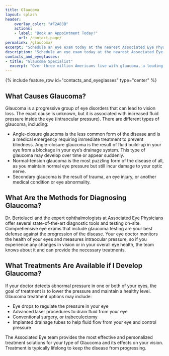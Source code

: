 ```yaml
---
title: Glaucoma
layout: splash
header:
    overlay_color: "#F2A83B"
    actions:
    - label: "Book an Appointment Today!"
      url: /contact-page/
permalink: /glaucoma/
excerpt: "Schedule an eye exam today at the nearest Associated Eye Physicians office to diagnose and treat Glaucoma."
description: "Schedule an eye exam today at the nearest Associated Eye Physicians office to diagonse and treat Glaucoma."
contacts_and_eyeglasses:
- title: "Glaucoma Specialist"
  excerpt: "Over three million Americans live with glaucoma, a leading cause of blindness. At Associated Eye Physicians, Dr. Bertolucci and her team specialize in diagnosing and treating Glaucoma, providing top-quality care to patients in Clifton, Elizabeth, NJ and, and nearby areas. Regular eye exams are crucial for preventing glaucoma-related blindness."
---
```


{% include feature_row id="contacts_and_eyeglasses" type="center" %}

<div class="faqs">
  <div class="faq">
    <h2> What Causes Glaucoma? </h2>
    <p> 
    Glaucoma is a progressive group of eye disorders that can lead to vision loss. The exact cause is unknown, but it is associated with increased fluid pressure inside the eye (intraocular pressure). There are different types of glaucoma, including:
    <ul>
        <li> Angle-closure glaucoma is the less common form of the disease and is a medical emergency requiring immediate treatment to prevent blindness. Angle-closure glaucoma is the result of fluid build-up in your eye from a blockage in your eye’s drainage system. This type of glaucoma may develop over time or appear suddenly. </li>
        <li> Normal-tension glaucoma is the most puzzling form of the disease of all, as you maintain normal eye pressure but still incur damage to your optic nerve. </li>
        <li> Secondary glaucoma is the result of trauma, an eye injury, or another medical condition or eye abnormality. </li>
    </ul>
    </p>
  </div>

  <div class="faq">
  <h2> What Are the Methods for Diagnosing Glaucoma? </h2>
  <p>
  Dr. Bertolucci and the expert ophthalmologists at Associated Eye Physicians offer several state-of-the-art diagnostic tools and testing on-site. Comprehensive eye exams that include glaucoma testing are your best defense against the progression of the disease. Your eye doctor monitors the health of your eyes and measures intraocular pressure, so if you experience any changes in vision or in your overall eye health, the team knows about it and can provide the necessary treatments.
  </p>
  </div>

  <div class="faq">
    <h2> What Treatments Are Available if I Develop Glaucoma? </h2>
    <p>
    If your doctor detects abnormal pressure in one or both of your eyes, the goal of treatment is to lower the pressure and maintain a healthy level. Glaucoma treatment options may include:
    <ul>
        <li> Eye drops to regulate the pressure in your eye </li>
        <li> Advanced laser procedures to drain fluid from your eye </li>
        <li> Conventional surgery, or trabeculectomy </li>
        <li> Implanted drainage tubes to help fluid flow from your eye and control pressure </li>
    </ul>
    The Associated Eye team provides the most effective and personalized treatment solutions for your type of Glaucoma and its effects on your vision. Treatment is typically lifelong to keep the disease from progressing.
    </p>
  </div>
</div>